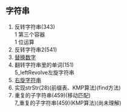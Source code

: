 ## 字符串

1. 反转字符串(343)  
1 第三个容器  
1 位运算  
2. 反转字符串2(541)
3. [替换数字](https://kamacoder.com/problempage.php?pid=1064)
4. 翻转字符串里的单词(151)  
5_leftRevolve左旋字符串
5. [右旋字符串](https://kamacoder.com/problempage.php?pid=1065)
6. 实现strStr(28)(前缀表、KMP算法)(find方法)
7. 重复的子字符串(459)(移动匹配)  
7_重复的子字符串(459)(KMP算法)(尚未理解)
